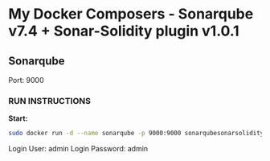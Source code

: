 # My Docker Composers - Sonarqube  v7.4 + Sonar-Solidity plugin v1.0.1

## Sonarqube

Port: 9000

### RUN INSTRUCTIONS ###

**Start:** 
```bash
sudo docker run -d --name sonarqube -p 9000:9000 sonarqubesonarsolidity
```

Login User: admin
Login Password: admin
